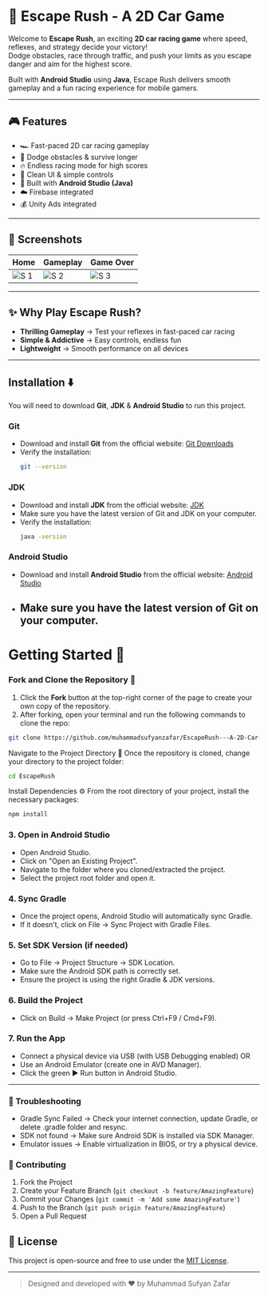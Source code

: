 # 🚗 **Escape Rush - A 2D Car Game**

Welcome to **Escape Rush**, an exciting **2D car racing game** where speed, reflexes, and strategy decide your victory!  
Dodge obstacles, race through traffic, and push your limits as you escape danger and aim for the highest score.

Built with **Android Studio** using **Java**, Escape Rush delivers smooth gameplay and a fun racing experience for mobile gamers.  

---

## 🎮 Features
- 🏎️ Fast-paced 2D car racing gameplay  
- 🚧 Dodge obstacles & survive longer  
- 🔥 Endless racing mode for high scores  
- 🎨 Clean UI & simple controls  
- 📱 Built with **Android Studio (Java)**  
- ☁️ Firebase integrated  
- 💰 Unity Ads integrated  

---

## 📸 Screenshots
| Home | Gameplay | Game Over |
|------|-----------|-----------|
| ![S 1]() | ![S 2]() | ![S 3]() |

---

## ✨ Why Play Escape Rush?

- **Thrilling Gameplay** → Test your reflexes in fast-paced car racing  
- **Simple & Addictive** → Easy controls, endless fun  
- **Lightweight** → Smooth performance on all devices  

---

## Installation ⬇️

You will need to download **Git**, **JDK** & **Android Studio** to run this project.

### Git

- Download and install **Git** from the official website: [Git Downloads](https://git-scm.com/)
- Verify the installation:
  ```bash
  git --version
  ```

### JDK

- Download and install **JDK** from the official website: [JDK](https://www.oracle.com/java/technologies/downloads/)
- Make sure you have the latest version of Git and JDK on your computer.
- Verify the installation:
  ```bash
  java -version
  ```

### Android Studio

- Download and install **Android Studio** from the official website: [Android Studio](https://developer.android.com/studio/)
- Make sure you have the latest version of Git on your computer.
  ---

# Getting Started 🎯

### Fork and Clone the Repository 🚀
1. Click the **Fork** button at the top-right corner of the page to create your own copy of the repository.
2. After forking, open your terminal and run the following commands to clone the repo:

  ```bash
  git clone https://github.com/muhammadsufyanzafar/EscapeRush---A-2D-Car-Game.git
  ```
Navigate to the Project Directory 📂
Once the repository is cloned, change your directory to the project folder:
```bash
cd EscapeRush
```

Install Dependencies ⚙️
From the root directory of your project, install the necessary packages:
```bash
npm install
```

### 3. Open in Android Studio 
- Open Android Studio.
- Click on "Open an Existing Project".
- Navigate to the folder where you cloned/extracted the project.
- Select the project root folder and open it.

### 4. Sync Gradle
- Once the project opens, Android Studio will automatically sync Gradle.
- If it doesn’t, click on File → Sync Project with Gradle Files.

### 5. Set SDK Version (if needed)
- Go to File → Project Structure → SDK Location.
- Make sure the Android SDK path is correctly set.
- Ensure the project is using the right Gradle & JDK versions.

### 6. Build the Project
- Click on Build → Make Project (or press Ctrl+F9 / Cmd+F9).

### 7. Run the App
- Connect a physical device via USB (with USB Debugging enabled) OR
- Use an Android Emulator (create one in AVD Manager).
- Click the green ▶️ Run button in Android Studio.

---

### 🚀 Troubleshooting

- Gradle Sync Failed → Check your internet connection, update Gradle, or delete .gradle folder and resync.
- SDK not found → Make sure Android SDK is installed via SDK Manager.
- Emulator issues → Enable virtualization in BIOS, or try a physical device.

### 🤝 Contributing

1. Fork the Project
2. Create your Feature Branch (`git checkout -b feature/AmazingFeature`)
3. Commit your Changes (`git commit -m 'Add some AmazingFeature'`)
4. Push to the Branch (`git push origin feature/AmazingFeature`)
5. Open a Pull Request

## 📌 License

This project is open-source and free to use under the [MIT License](LICENSE).

---

> Designed and developed with ❤️ by Muhammad Sufyan Zafar
